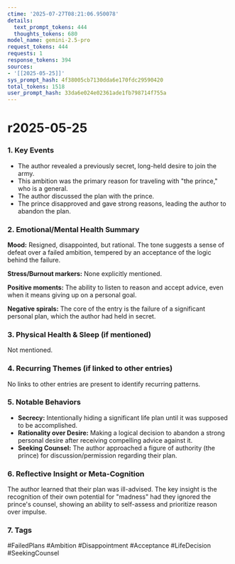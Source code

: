 ```yaml
---
ctime: '2025-07-27T08:21:06.950078'
details:
  text_prompt_tokens: 444
  thoughts_tokens: 680
model_name: gemini-2.5-pro
request_tokens: 444
requests: 1
response_tokens: 394
sources:
- '[[2025-05-25]]'
sys_prompt_hash: 4f38005cb7130dda6e170fdc29590420
total_tokens: 1518
user_prompt_hash: 33da6e024e02361ade1fb798714f755a
---
```

# r2025-05-25

### 1. Key Events
- The author revealed a previously secret, long-held desire to join the army.
- This ambition was the primary reason for traveling with "the prince," who is a general.
- The author discussed the plan with the prince.
- The prince disapproved and gave strong reasons, leading the author to abandon the plan.

### 2. Emotional/Mental Health Summary
**Mood:** Resigned, disappointed, but rational. The tone suggests a sense of defeat over a failed ambition, tempered by an acceptance of the logic behind the failure.

**Stress/Burnout markers:** None explicitly mentioned.

**Positive moments:** The ability to listen to reason and accept advice, even when it means giving up on a personal goal.

**Negative spirals:** The core of the entry is the failure of a significant personal plan, which the author had held in secret.

### 3. Physical Health & Sleep (if mentioned)
Not mentioned.

### 4. Recurring Themes (if linked to other entries)
No links to other entries are present to identify recurring patterns.

### 5. Notable Behaviors
- **Secrecy:** Intentionally hiding a significant life plan until it was supposed to be accomplished.
- **Rationality over Desire:** Making a logical decision to abandon a strong personal desire after receiving compelling advice against it.
- **Seeking Counsel:** The author approached a figure of authority (the prince) for discussion/permission regarding their plan.

### 6. Reflective Insight or Meta-Cognition
The author learned that their plan was ill-advised. The key insight is the recognition of their own potential for "madness" had they ignored the prince's counsel, showing an ability to self-assess and prioritize reason over impulse.

### 7. Tags
#FailedPlans #Ambition #Disappointment #Acceptance #LifeDecision #SeekingCounsel